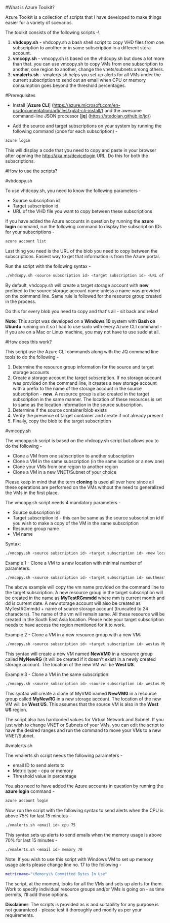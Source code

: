 #What is Azure Toolkit?

Azure Toolkit is a collection of scripts that I have developed to make things easier for a variety of scenarios.

The toolkit consists of the following scripts -\

1. **vhdcopy.sh** - vhdcopy.sh a bash shell script to copy VHD files from one subscription to another or in same subscription in a different stora account.
2. **vmcopy.sh** - vmcopy.sh is based on the vhdcopy.sh but does a lot more than that. you can use vmcopy.sh to copy VMs from one subscription to another, one region to another, change the vnets/subnets among others.
3. **vmalerts.sh** - vmalerts.sh helps you set up alerts for all VMs under the current subscription to send out an email when CPU or memory consumption goes beyond the threshold percentages.

#Prerequisites
+ Install [**Azure CLI**] (https://azure.microsoft.com/en-us/documentation/articles/xplat-cli-install/) and the awesome command-line JSON processor [**jq**] (https://stedolan.github.io/jq/)

+ Add the source and target subscriptions on your system by running the following command (once for each subscription) -

```bash
azure login
```

This will display a code that you need to copy and paste in your browser after opening the http://aka.ms/devicelogin URL. Do this for both the subscriptions.

#How to use the scripts?

#vhdcopy.sh

To use vhdcopy.sh, you need to know the following parameters -
+ Source subscription id
+ Target subscription id
+ URL of the VHD file you want to copy between these subscriptions

If you have added the Azure accounts in question by running the **azure login** command, run the following command to display the subscription IDs for your subscriptions -

```bash
azure account list
```

Last thing you need is the URL of the blob you need to copy between the subscriptions. Easiest way to get that information is from the Azure portal.

Run the script with the following syntax -

```bash
./vhdcopy.sh <source subscription id> <target subscription id> <URL of the blob you want to copy> <optional-target storage account name> <optional-target container name>
```

By default, vhdcopy.sh will create a target storage account with **new** prefixed to the source storage account name unless a name was provided on the command line. Same rule is followed for the resource group created in the process.

Do this for every blob you need to copy and that's all - sit back and relax!

**Note**: This script was developed on a **Windows 10** system with **Bash on Ubuntu** running on it so I had to use sudo with every Azure CLI command - if you are on a Mac or Linux machine, you may not have to use sudo at all.

#How does this work?

This script use the Azure CLI commands along with the JQ command line tools to do the following -

1. Determine the resource group information for the source and target storage accounts
2. Create a storage account the target subscription. If no storage account was provided on the command line, it creates a new storage account with a prefix to the name of the storage account in the source subscription - **new**. A resource group is also created in the target subscription in the same manner. The location of these resources is set to same as the location information in the source subscription.
3. Determine if the source container/blob exists
4. Verify the presence of target container and create if not already present
5. Finally, copy the blob to the target subscription

#vmcopy.sh

The vmcopy.sh script is based on the vhdcopy.sh script but allows you to do the following -
+ Clone a VM from one subscription to another subscription
+ Clone a VM in the same subscription (in the same location or a new one)
+ Clone your VMs from one region to another region
+ Clone a VM in a new VNET/Subnet of your choice

Please keep in mind that the term **cloning** is used all over here since all these operations are performed on the VMs without the need to generalized the VMs in the first place.

The vmcopy.sh script needs 4 mandatory parameters -
+ Source subscription id
+ Target subscription id - this can be same as the source subscription id if you wish to make a copy of the VM in the same subscription
+ Resource group name
+ VM name

Syntax:

```bash
./vmcopy.sh <source subscription id> <target subscription id> <new location of VM> <source resource group> <source vm name>
```

Example 1 - Clone a VM to a new location with minimal number of parameters:

```bash
./vmcopy.sh <source subscription id> <target subscription id> southeastasia MyTestRG MyVM0
```

The above example will copy the vm name provided on the command line to the target subscription. A new resource group in the target subscription will be created in the name as **MyTestRGmmdd** where mm is current month and dd is current date. A new storage account will also be created as MyTestRGmmdd + name of source storage account (truncated to 24 characters). The name of the vm will remain same. All these resource will be created in the South East Asia location. Please note your target subscription needs to have access the region mentioned for it to work.

Example 2 - Clone a VM in a new resource group with a new VM:

```bash
./vmcopy.sh <source subscription id> <target subscription id> westus MyTestRG MyVM0 MyNewRG NewVM0
```

This syntax will create a new VM named **NewVM0** in a resource group called **MyNewRG** (it will be created if it doesn't exist) in a newly created storage account. The location of the new VM will be **West US**.

Example 3 - Clone a VM in the same subscription:

```bash
./vmcopy.sh <source subscription id> <source subscription id> westus MyTestRG MyVM0 MyNewRG NewVM0
```

This syntax will create a clone of MyVM0 named **NewVM0** in a resource group called **MyNewRG** in a new storage account. The location of the new VM will be **West US**. This assumes that the source VM is also in the **West US** region.

The script also has hardcoded values for Virtual Network and Subnet. If you just wish to change VNET or Subnets of your VMs, you can edit the script to have the desired ranges and run the command to move your VMs to a new VNET/Subnet.

#vmalerts.sh

The vmalerts.sh script needs the following parameters -
+ email ID to send alerts to
+ Metric type - cpu or memory
+ Threshold value in percentage

You also need to have added the Azure accounts in question by running the **azure login** command -

```bash
azure account login
```

Now, run the script with the following syntax to send alerts when the CPU is above 75% for last 15 minutes -

```bash
./vmalerts.sh <email id> cpu 75
```

This syntax sets up alerts to send emails when the memory usage is above 70% for last 15 minutes -

```bash
./vmalerts.sh <email id> memory 70
```

Note: If you wish to use this script with Windows VM to set up memory usage alerts please change line no. 17 to the following -

```bash
metricname="\Memory\% Committed Bytes In Use"
```

The script, at the moment, looks for all the VMs and sets up alerts for them. Work to specify individual resource groups and/or VMs is going on - as time permits, I'll add those options.

**Disclaimer**: The scripts is provided as is and suitability for any purpose is not guaranteed - please test it thoroughly and modify as per your requirements.